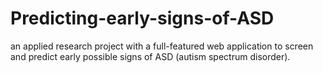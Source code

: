 # Predicting-early-signs-of-ASD
an applied research project with a full-featured web application to screen and predict early possible signs of ASD (autism spectrum disorder).
